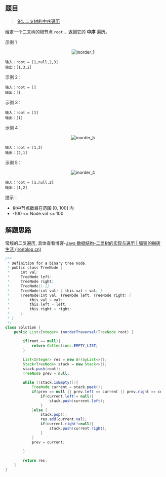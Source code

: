 ## 题目

> [94. 二叉树的中序遍历](https://leetcode-cn.com/problems/binary-tree-inorder-traversal/)

给定一个二叉树的根节点 `root` ，返回它的 **中序** 遍历。

示例 1

<center><img src="https://ning-wang.oss-cn-beijing.aliyuncs.com/blog-imags/inorder_1.jpg" alt="inorder_1"  /></center>

```
输入：root = [1,null,2,3]
输出：[1,3,2]
```

示例 2：

```
输入：root = []
输出：[]
```

示例 3：

```
输入：root = [1]
输出：[1]
```

示例 4：

<center><img src="https://ning-wang.oss-cn-beijing.aliyuncs.com/blog-imags/inorder_5.jpg" alt="inorder_5"  /></center>

```
输入：root = [1,2]
输出：[2,1]
```

示例 5：

<center><img src="https://ning-wang.oss-cn-beijing.aliyuncs.com/blog-imags/inorder_4.jpg" alt="inorder_4"  /></center>



```
输入：root = [1,null,2]
输出：[1,2]
```


提示：

* 树中节点数目在范围 [0, 100] 内
* -100 <= Node.val <= 100



## 解题思路

常规的二叉遍历, 具体查看博客-[Java 数据结构-二叉树的实现与遍历 | 狐狸的搬砖生活 (ironblog.cn)](https://ironblog.cn/archives/dataalgorithmjava)

```java
/**
 * Definition for a binary tree node.
 * public class TreeNode {
 *     int val;
 *     TreeNode left;
 *     TreeNode right;
 *     TreeNode() {}
 *     TreeNode(int val) { this.val = val; }
 *     TreeNode(int val, TreeNode left, TreeNode right) {
 *         this.val = val;
 *         this.left = left;
 *         this.right = right;
 *     }
 * }
 */
class Solution {
    public List<Integer> inorderTraversal(TreeNode root) {
        
        if(root == null){
            return Collections.EMPTY_LIST;
        }
        
        List<Integer> res = new ArrayList<>();
        Stack<TreeNode> stack = new Stack<>();
        stack.push(root);
        TreeNode prev = null;
        
        while (!stack.isEmpty()){
            TreeNode current = stack.peek();
            if(prev == null || prev.left == current || prev.right == current){
                if(current.left!= null){
                    stack.push(current.left);
                }
            }else {
                stack.pop();
                res.add(current.val);
                if(current.right!=null){
                    stack.push(current.right);
                }
            }
            prev = current;
            
        }
        
        return res;
    }
}
```

